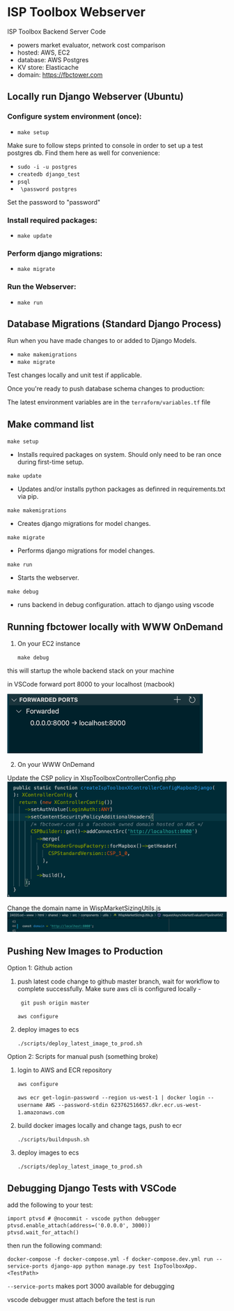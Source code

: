 # ISP Toolbox Webserver
ISP Toolbox Backend Server Code
- powers market evaluator, network cost comparison
- hosted: AWS, EC2
- database: AWS Postgres
- KV store: Elasticache
- domain: https://fbctower.com

## Locally run Django Webserver (Ubuntu)
### Configure system environment (once):
- `make setup`

Make sure to follow steps printed to console in order to set up a test postgres db. Find them here as well for convenience:
- `sudo -i -u postgres`
- `createdb django_test`
- `psql`
- ` \password postgres`

Set the password to "password"

### Install required packages:
- `make update`

### Perform django migrations:
- `make migrate`

### Run the Webserver:
- `make run`

## Database Migrations (Standard Django Process)
Run when you have made changes to or added to Django Models.
- `make makemigrations`
- `make migrate`

Test changes locally and unit test if applicable.

Once you're ready to push database schema changes to production:

The latest environment variables are in the `terraform/variables.tf` file

## Make command list
`make setup`
- Installs required packages on system. Should only need to be ran once during first-time setup.

`make update`
- Updates and/or installs python packages as definred in requirements.txt via pip.

`make makemigrations`
- Creates django migrations for model changes.

`make migrate`
- Performs django migrations for model changes.

`make run`
- Starts the webserver.

`make debug`
- runs backend in debug configuration. attach to django using vscode

## Running fbctower locally with WWW OnDemand

1. On your EC2 instance

    `make debug`

this will startup the whole backend stack on your machine

in VSCode forward port 8000 to your localhost (macbook)

![Alt text](images/port_forwarding.png?raw=true "Title")

2. On your WWW OnDemand

Update the CSP policy in XIspToolboxControllerConfig.php
![Alt text](images/csp_update.png?raw=true "Title")

Change the domain name in WispMarketSizingUtils.js
![Alt text](images/new_domain.png?raw=true "Title")

## Pushing New Images to Production

Option 1: Github action
1. push latest code change to github master branch, wait for workflow to complete successfully. Make sure aws cli is configured locally -

    ``` git push origin master```

    ```aws configure```

2. deploy images to ecs

    ```./scripts/deploy_latest_image_to_prod.sh```

Option 2: Scripts for manual push (something broke)

1. login to AWS and ECR repository

    ```aws configure```

    ```aws ecr get-login-password --region us-west-1 | docker login --username AWS --password-stdin 623762516657.dkr.ecr.us-west-1.amazonaws.com```

2. build docker images locally and change tags, push to ecr

    ```./scripts/buildnpush.sh```

3. deploy images to ecs

    ```./scripts/deploy_latest_image_to_prod.sh```

## Debugging Django Tests with VSCode
add the following to your test:

```
import ptvsd # @nocommit - vscode python debugger
ptvsd.enable_attach(address=('0.0.0.0', 3000))
ptvsd.wait_for_attach()
```
then run the following command:
```
docker-compose -f docker-compose.yml -f docker-compose.dev.yml run --service-ports django-app python manage.py test IspToolboxApp.<TestPath>
```

`--service-ports` makes port 3000 available for debugging

vscode debugger must attach before the test is run